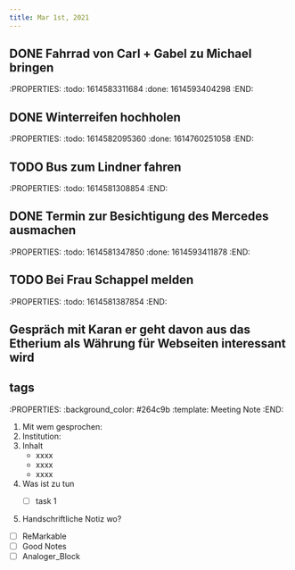 ```yaml
---
title: Mar 1st, 2021
---
```


## DONE Fahrrad von Carl + Gabel zu Michael bringen
:PROPERTIES:
:todo: 1614583311684
:done: 1614593404298
:END:
## DONE Winterreifen hochholen
:PROPERTIES:
:todo: 1614582095360
:done: 1614760251058
:END:
## TODO Bus zum Lindner fahren
:PROPERTIES:
:todo: 1614581308854
:END:
## DONE Termin zur Besichtigung des Mercedes ausmachen
:PROPERTIES:
:todo: 1614581347850
:done: 1614593411878
:END:
## TODO Bei Frau Schappel melden
:PROPERTIES:
:todo: 1614581387854
:END:
## Gespräch mit Karan er geht davon aus das Etherium als Währung für Webseiten interessant wird
##
## tags #
:PROPERTIES:
:background_color: #264c9b
:template: Meeting Note
:END:

1. Mit wem gesprochen:  
2. Institution:
3. Inhalt
      - xxxx
      - xxxx
      - xxxx
4. Was ist zu tun 
    -  [ ]   task 1


5.  Handschriftliche Notiz wo?
    

- [ ]   ReMarkable
- [ ]  Good Notes
- [ ]   Analoger\_Block